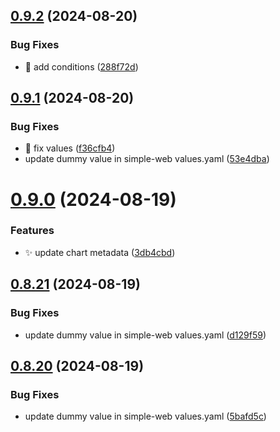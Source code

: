 ## [0.9.2](https://github.com/garrygerber/simple-web/compare/simple_web-v0.9.1...simple_web-v0.9.2) (2024-08-20)


### Bug Fixes

* :bug: add conditions ([288f72d](https://github.com/garrygerber/simple-web/commit/288f72d29dc9aadc8b17de3c313f8c42d97d0694))



## [0.9.1](https://github.com/garrygerber/simple-web/compare/simple_web-v0.9.0...simple_web-v0.9.1) (2024-08-20)


### Bug Fixes

* :bug: fix values ([f36cfb4](https://github.com/garrygerber/simple-web/commit/f36cfb40e6d3ce4a867203968a8684598bd798c5))
* update dummy value in simple-web values.yaml ([53e4dba](https://github.com/garrygerber/simple-web/commit/53e4dbaaf2c113660712f6fb90a25f1ec6ab04e0))



# [0.9.0](https://github.com/garrygerber/simple-web/compare/simple_web-v0.8.21...simple_web-v0.9.0) (2024-08-19)


### Features

* :sparkles: update chart metadata ([3db4cbd](https://github.com/garrygerber/simple-web/commit/3db4cbd1316f5904e81d61afc9d836fdc96917dd))



## [0.8.21](https://github.com/garrygerber/simple-web/compare/simple_web-v0.8.20...simple_web-v0.8.21) (2024-08-19)


### Bug Fixes

* update dummy value in simple-web values.yaml ([d129f59](https://github.com/garrygerber/simple-web/commit/d129f59379a8487596284af05b799b56d2d058d1))



## [0.8.20](https://github.com/garrygerber/simple-web/compare/simple_web-v0.8.19...simple_web-v0.8.20) (2024-08-19)


### Bug Fixes

* update dummy value in simple-web values.yaml ([5bafd5c](https://github.com/garrygerber/simple-web/commit/5bafd5cfea6dd5a38c1bc7d8fe0a22651c6de58d))



